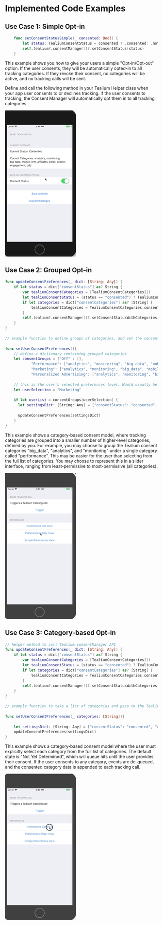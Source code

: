 # Implemented Code Examples

## Use Case 1: Simple Opt-in

```swift
    func setConsentStatusSimple(_ consented: Bool) {
        let status: TealiumConsentStatus = consented ? .consented: .notConsented 
        self.tealium?.consentManager()?.setConsentStatus(status)
    }
```

This example shows you how to give your users a simple "Opt-in/Opt-out" option. If the user consents, they will be automatically opted-in to all tracking categories. If they revoke their consent, no categories will be active, and no tracking calls will be sent.

Define and call the following method in your Tealium Helper class when your app user consents to or declines tracking. If the user consents to tracking, the Consent Manager will automatically opt them in to all tracking categories.

![Simple](images/simple-gif.gif)

## Use Case 2: Grouped Opt-in

```swift
func updateConsentPreferences(_ dict: [String: Any]) {
    if let status = dict["consentStatus"] as? String {
        var tealiumConsentCategories = [TealiumConsentCategories]()
        let tealiumConsentStatus = (status == "consented") ? TealiumConsentStatus.consented : TealiumConsentStatus.notConsented
        if let categories = dict["consentCategories"] as? [String] {
            tealiumConsentCategories = TealiumConsentCategories.consentCategoriesStringArrayToEnum(categories)
        }
        self.tealium?.consentManager()?.setConsentStatusWithCategories(status: tealiumConsentStatus, categories: tealiumConsentCategories)
    }
}

// example function to define groups of categories, and set the consent preferences in the consentManager API. Should be called when the user saves their preferences

func setUserConsentPreferences(){
	// define a dictionary containing grouped categories
	let consentGroups = ["Off" : [],
	        "Performance": ["analytics", "monitoring", "big_data", "mobile", "crm"],
	        "Marketing": ["analytics", "monitoring", "big_data", "mobile", "crm", "affiliates", "email", "search", "engagement", "cdp"],
	        "Personalized Advertising": ["analytics", "monitoring", "big_data", "mobile", "crm", "affiliates", "email", "search", "engagement", "cdp", "display_ads", "personalization", "social", "cookiematch", "misc"]]
	        
	// this is the user's selected preferences level. Would usually be dynamic in a real app
	let userSelection = "Marketing"
	
	if let userList = consentGroups[userSelection] {
	  let settingsDict: [String: Any] = ["consentStatus": "consented", "consentCategories": userList]
	  
	  updateConsentPreferences(settingsDict)
	}
}

```

This example shows a category-based consent model, where tracking categories are grouped into a smaller number of higher-level categories, defined by you. For example, you may choose to group the Tealium consent categories "big_data", "analytics", and "monitoring" under a single category called "performance". This may be easier for the user than selecting from the full list of categories. You may choose to represent this in a slider interface, ranging from least-permissive to most-permissive (all categories).

![Group-Based](images/grouped-gif.gif)

## Use Case 3: Category-based Opt-in

```swift
// helper method to call Tealium consentManager API
func updateConsentPreferences(_ dict: [String: Any]) {
    if let status = dict["consentStatus"] as? String {
        var tealiumConsentCategories = [TealiumConsentCategories]()
        let tealiumConsentStatus = (status == "consented") ? TealiumConsentStatus.consented : TealiumConsentStatus.notConsented
        if let categories = dict["consentCategories"] as? [String] {
            tealiumConsentCategories = TealiumConsentCategories.consentCategoriesStringArrayToEnum(categories)
        }
        self.tealium?.consentManager()?.setConsentStatusWithCategories(status: tealiumConsentStatus, categories: tealiumConsentCategories)
    }
}

// example function to take a list of categories and pass to the Tealium consentManager API

func setUserConsentPreferences(_ categories: [String]){

	let settingsDict: [String: Any] = ["consentStatus": "consented", "consentCategories": categories]  
	updateConsentPreferences(settingsDict)
}

```

This example shows a category-based consent model where the user must explicitly select each category from the full list of categories. The default state is "Not Yet Determined", which will queue hits until the user provides their consent. If the user consents to any category, events are de-queued, and the consented category data is appended to each tracking call.

![Category-Based](images/individual-gif.gif)